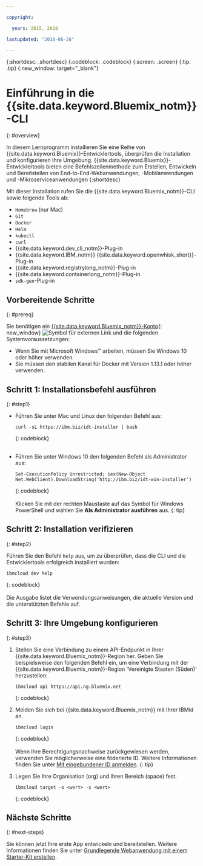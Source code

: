 ```yaml
---

copyright:

  years: 2015, 2018

lastupdated: "2018-06-26"

---
```


{:shortdesc: .shortdesc}
{:codeblock: .codeblock}
{:screen: .screen}
{:tip: .tip}
{:new_window: target="_blank"}

# Einführung in die {{site.data.keyword.Bluemix_notm}}-CLI
{: #overview}

In diesem Lernprogramm installieren Sie eine Reihe von {{site.data.keyword.Bluemix}}-Entwicklertools, überprüfen die Installation und konfigurieren Ihre Umgebung. {{site.data.keyword.Bluemix}}-Entwicklertools bieten eine Befehlszeilenmethode zum Erstellen, Entwickeln und Bereitstellen von End-to-End-Webanwendungen, -Mobilanwendungen und -Mikroserviceanwendungen
{:shortdesc}

Mit dieser Installation rufen Sie die {{site.data.keyword.Bluemix_notm}}-CLI sowie folgende Tools ab:  

* `Homebrew` (nur Mac)
* `Git`
* `Docker`
* `Helm`
* `kubectl`
* `curl`
* {{site.data.keyword.dev_cli_notm}}-Plug-in
* {{site.data.keyword.IBM_notm}} {{site.data.keyword.openwhisk_short}}-Plug-in
* {{site.data.keyword.registrylong_notm}}-Plug-in
* {{site.data.keyword.containerlong_notm}}-Plug-in
* `sdk-gen`-Plug-in

## Vorbereitende Schritte
{: #prereq}

Sie benötigen ein [{{site.data.keyword.Bluemix_notm}}-Konto](https://console.bluemix.net/){: new_window} ![Symbol für externen Link](../icons/launch-glyph.svg "Symbol für externen Link") und die folgenden Systemvoraussetzungen: 

* Wenn Sie mit Microsoft Windows&trade; arbeiten, müssen Sie Windows 10 oder höher verwenden.
* Sie müssen den stabilen Kanal für Docker mit Version 1.13.1 oder höher verwenden.

## Schritt 1: Installationsbefehl ausführen
{: #step1}

* Führen Sie unter Mac und Linux den folgenden Befehl aus: 

  ```
  curl -sL https://ibm.biz/idt-installer | bash
  ```
  {: codeblock}
<br><br>

* Führen Sie unter Windows 10 den folgenden Befehl als Administrator aus:

  ```
  Set-ExecutionPolicy Unrestricted; iex(New-Object Net.WebClient).DownloadString('http://ibm.biz/idt-win-installer')
  ```
  {: codeblock}
<br><br>
  Klicken Sie mit der rechten Maustaste auf das Symbol für Windows PowerShell und wählen Sie **Als Administrator ausführen** aus.
  {: tip}

## Schritt 2: Installation verifizieren
{: #step2}

Führen Sie den Befehl `help` aus, um zu überprüfen, dass die CLI und die Entwicklertools erfolgreich installiert wurden: 

```
ibmcloud dev help
```
{: codeblock}
<br><br>
Die Ausgabe listet die Verwendungsanweisungen, die aktuelle Version und die unterstützten Befehle auf. 

## Schritt 3: Ihre Umgebung konfigurieren
{: #step3}

1. Stellen Sie eine Verbindung zu einem API-Endpunkt in Ihrer {{site.data.keyword.Bluemix_notm}}-Region her. Geben Sie beispielsweise den folgenden Befehl ein, um eine Verbindung mit der {{site.data.keyword.Bluemix_notm}}-Region 'Vereinigte Staaten (Süden)' herzustellen:

	```
	ibmcloud api https://api.ng.bluemix.net
	```
	{: codeblock}

2. Melden Sie sich bei {{site.data.keyword.Bluemix_notm}} mit Ihrer IBMid an.

	```
	ibmcloud login
	```
	{: codeblock}
<br><br>
	Wenn Ihre Berechtigungsnachweise zurückgewiesen werden, verwenden Sie möglicherweise eine föderierte ID. Weitere Informationen finden Sie unter [Mit eingebundener ID anmelden](/docs/iam/login_fedid.html#using-an-api-key). {: tip}

3. Legen Sie Ihre Organisation (org) und Ihren Bereich (space) fest. 

	```
	ibmcloud target -o <wert> -s <wert>
	```
	{: codeblock}

## Nächste Schritte
{: #next-steps}

Sie können jetzt Ihre erste App entwickeln und bereitstellen. Weitere Informationen finden Sie unter [Grundlegende Webanwendung mit einem Starter-Kit erstellen](/docs/apps/tutorials/tutorial_web.html). 
